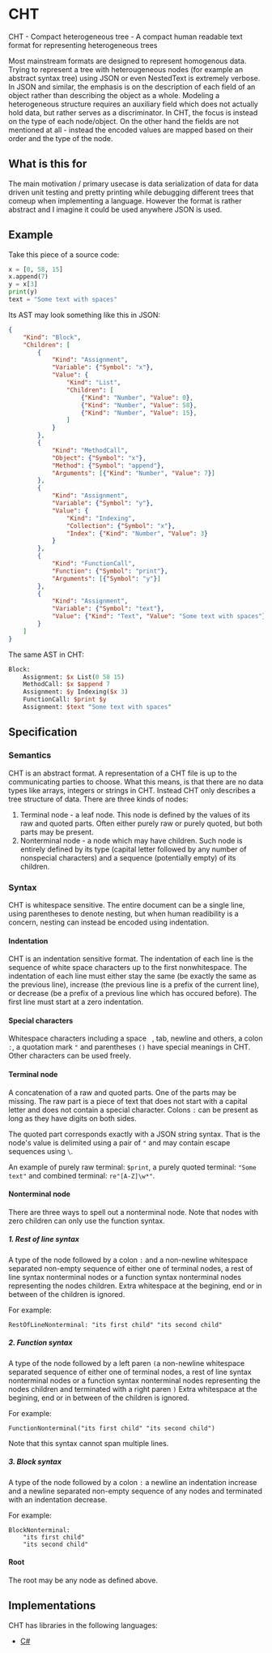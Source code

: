 # CHT
CHT - Compact heterogeneous tree - A compact human readable text format for representing heterogeneous trees

Most mainstream formats are designed to represent homogenous data. Trying to represent a tree with heterougeneous nodes (for example an abstract syntax tree) using JSON or even NestedText is extremely verbose. In JSON and similar, the emphasis is on the description of each field of an object rather than describing the object as a whole. Modeling a heterogeneous structure requires an auxiliary field which does not actually hold data, but rather serves as a discriminator. In CHT, the focus is instead on the type of each node/object. On the other hand the fields are not mentioned at all - instead the encoded values are mapped based on their order and the type of the node.

## What is this for
The main motivation / primary usecase is data serialization of data for data driven unit testing and pretty printing while debugging different trees that comeup when implementing a language. However the format is rather abstract and I imagine it could be used anywhere JSON is used.

## Example

Take this piece of a source code:
```python
x = [0, 58, 15]
x.append(7)
y = x[3]
print(y)
text = "Some text with spaces"
```

Its AST may look something like this in JSON:

```json
{
    "Kind": "Block",
    "Children": [
        {
            "Kind": "Assignment",
            "Variable": {"Symbol": "x"},
            "Value": {
                "Kind": "List",
                "Children": [
                    {"Kind": "Number", "Value": 0},
                    {"Kind": "Number", "Value": 58},
                    {"Kind": "Number", "Value": 15},
                ]
            }
        },
        {
            "Kind": "MethodCall",
            "Object": {"Symbol": "x"},
            "Method": {"Symbol": "append"},
            "Arguments": [{"Kind": "Number", "Value": 7}]
        },
        {
            "Kind": "Assignment",
            "Variable": {"Symbol": "y"},
            "Value": {
                "Kind": "Indexing",
                "Collection": {"Symbol": "x"},
                "Index": {"Kind": "Number", "Value": 3}
            }
        },
        {
            "Kind": "FunctionCall",
            "Function": {"Symbol": "print"},
            "Arguments": [{"Symbol": "y"}]
        },
        {
            "Kind": "Assignment",
            "Variable": {"Symbol": "text"},
            "Value": {"Kind": "Text", "Value": "Some text with spaces"}
        }
    ]
}
```

The same AST in CHT:
```perl
Block:
    Assignment: $x List(0 58 15)
    MethodCall: $x $append 7
    Assignment: $y Indexing($x 3)
    FunctionCall: $print $y
    Assignment: $text "Some text with spaces"
```

## Specification

### Semantics
CHT is an abstract format. A representation of a CHT file is up to the communicating parties to choose. What this means, is that there are no data types like arrays, integers or strings in CHT. Instead CHT only describes a tree structure of data.
There are three kinds of nodes:

1. Terminal node - a leaf node. This node is defined by the values of its raw and quoted parts. Often either purely raw or purely quoted, but both parts may be present.
3. Nonterminal node - a node which may have children. Such node is entirely defined by its type (capital letter followed by any number of nonspecial characters) and a sequence (potentially empty) of its children.


### Syntax
CHT is whitespace sensitive. The entire document can be a single line, using parentheses to denote nesting, but when human readibility is a concern, nesting can instead be encoded using indentation.

#### Indentation
CHT is an indentation sensitive format. The indentation of each line is the sequence of white space characters up to the first nonwhitespace. The indentation of each line must either stay the same (be exactly the same as the previous line), increase (the previous line is a prefix of the current line), or decrease (be a prefix of a previous line which has occured before). The first line must start at a zero indentation.

#### Special characters
Whitespace characters including a space ` `, tab, newline and others, a colon `:`, a quotation mark `"` and parentheses `()` have special meanings in CHT. Other characters can be used freely.

#### Terminal node
A concatenation of a raw and quoted parts. One of the parts may be missing. The raw part is a piece of text that does not start with a capital letter and does not contain a special character. Colons `:` can be present as long as they have digits on both sides.

The quoted part corresponds exactly with a JSON string syntax. That is the node's value is delimited using a pair of `"` and may contain escape sequences using `\`.

An example of purely raw terminal: `$print`, a purely quoted terminal: `"Some text"` and combined terminal: `re"[A-Z]\w*"`.

#### Nonterminal node
There are three ways to spell out a nonterminal node. Note that nodes with zero children can only use the function syntax.

##### 1. Rest of line syntax
A type of the node followed by a colon `:` and a non-newline whitespace separated non-empty sequence of either one of terminal nodes, a rest of line syntax nonterminal nodes or a function syntax nonterminal nodes representing the nodes children. Extra whitespace at the begining, end or in between of the children is ignored.

For example:

```
RestOfLineNonterminal: "its first child" "its second child"
```


##### 2. Function syntax
A type of the node followed by a left paren `(`a non-newline whitespace separated sequence of either one of terminal nodes, a rest of line syntax nonterminal nodes or a function syntax nonterminal nodes representing the nodes children and terminated with a right paren `)` Extra whitespace at the begining, end or in between of the children is ignored.

For example:

```
FunctionNonterminal("its first child" "its second child")
```

Note that this syntax cannot span multiple lines.

##### 3. Block syntax
A type of the node followed by a colon `:` a newline an indentation increase and a newline separated non-empty sequence of any nodes and terminated with an indentation decrease.

For example:

```
BlockNonterminal:
    "its first child"
    "its second child"
```

#### Root
The root may be any node as defined above.

## Implementations

CHT has libraries in the following languages:

- [C#](cs)
